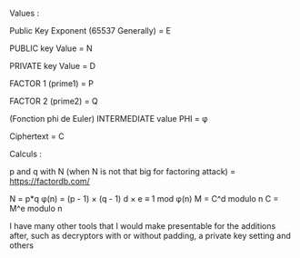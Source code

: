 Values :

Public Key Exponent (65537 Generally) = E

PUBLIC key Value = N

PRIVATE key Value = D

FACTOR 1 (prime1) = P

FACTOR 2 (prime2) = Q

(Fonction phi de Euler) INTERMEDIATE value PHI = φ

Ciphertext = C



Calculs :

p and q with N (when N is not that big for factoring attack) = https://factordb.com/

N = p*q
φ(n) = (p - 1) × (q - 1)
d × e ≡ 1 mod φ(n)
M = C^d modulo n
C = M^e modulo n



I have many other tools that I would make presentable for the additions after, such as decryptors with or without padding, a private key setting and others
